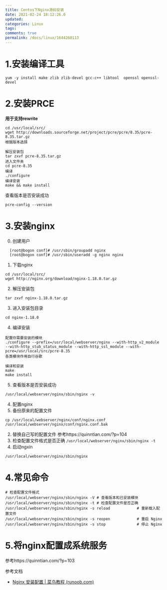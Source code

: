 ```yaml
---
title: Centos下Nginx源码安装
date: 2021-02-24 18:12:26.0
updated: 
categories: Linux
tags: 
comments: true
permalink: /docs/linux/1644260113
---
```


# 1.安装编译工具
```
yum -y install make zlib zlib-devel gcc-c++ libtool  openssl openssl-devel
```
# 2.安装PRCE
**用于支持rewrite**
```
cd /usr/local/src/
wget http://downloads.sourceforge.net/project/pcre/pcre/8.35/pcre-8.35.tar.gz
根据版本选择
```
```
解压安装包
tar zxvf pcre-8.35.tar.gz
进入文件夹
cd pcre-8.35
编译
./configure
编译安装
make && make install
```
查看版本是否安装成功
```
pcre-config --version
```
# 3.安装nginx

0. 创建用户

 ```
   [root@bogon conf]# /usr/sbin/groupadd nginx
   [root@bogon conf]# /usr/sbin/useradd -g nginx nginx
 ```

   

1. 下载nginx
```
cd /usr/local/src/
wget http://nginx.org/download/nginx-1.18.0.tar.gz
```
2. 解压安装包
```
tar zxvf nginx-1.18.0.tar.gz
```
3. 进入安装包目录
```
cd nginx-1.18.0
```
4. 编译安装
```
配置你需要安装的模块
./configure --prefix=/usr/local/webserver/nginx --with-http_v2_module --with-http_stub_status_module --with-http_ssl_module --with-pcre=/usr/local/src/pcre-8.35
各类模块作用自行谷歌

编译和安装
make
make install
```
5. 查看版本是否安装成功
```
/usr/local/webserver/nginx/sbin/nginx -v
```
4. 配置nginx
1. 备份原来的配置文件
```
cp /usr/local/webserver/nginx/conf/nginx.conf 
/usr/local/webserver/nginx/conf/nginx.conf.bak
```
2. 替换自己写的配置文件
参考https://quinntian.com/?p=104
3. 检查配置文件格式是否正确
`/usr/local/webserver/nginx/sbin/nginx -t`
4. 启动ngxin
```
/usr/local/webserver/nginx/sbin/nginx
```
# 4.常见命令
```
# 检查配置文件格式
/usr/local/webserver/nginx/sbin/nginx -V # 查看版本和已安装模块
/usr/local/webserver/nginx/sbin/nginx -t # 检查配置文件是否正确
/usr/local/webserver/nginx/sbin/nginx -s reload            # 重新载入配置文件
/usr/local/webserver/nginx/sbin/nginx -s reopen            # 重启 Nginx
/usr/local/webserver/nginx/sbin/nginx -s stop              # 停止 Nginx
```
# 5.将nginx配置成系统服务
参考https://quinntian.com/?p=103



参考文档

- [Nginx 安装配置 | 菜鸟教程 (runoob.com)](https://www.runoob.com/linux/nginx-install-setup.html)
